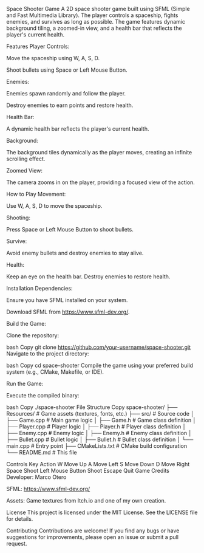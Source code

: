 Space Shooter Game
A 2D space shooter game built using SFML (Simple and Fast Multimedia Library). The player controls a spaceship, fights enemies, and survives as long as possible. The game features dynamic background tiling, a zoomed-in view, and a health bar that reflects the player's current health.

Features
Player Controls:

Move the spaceship using W, A, S, D.

Shoot bullets using Space or Left Mouse Button.

Enemies:

Enemies spawn randomly and follow the player.

Destroy enemies to earn points and restore health.

Health Bar:

A dynamic health bar reflects the player's current health.

Background:

The background tiles dynamically as the player moves, creating an infinite scrolling effect.

Zoomed View:

The camera zooms in on the player, providing a focused view of the action.

How to Play
Movement:

Use W, A, S, D to move the spaceship.

Shooting:

Press Space or Left Mouse Button to shoot bullets.

Survive:

Avoid enemy bullets and destroy enemies to stay alive.

Health:

Keep an eye on the health bar. Destroy enemies to restore health.

Installation
Dependencies:

Ensure you have SFML installed on your system.

Download SFML from https://www.sfml-dev.org/.

Build the Game:

Clone the repository:

bash
Copy
git clone https://github.com/your-username/space-shooter.git
Navigate to the project directory:

bash
Copy
cd space-shooter
Compile the game using your preferred build system (e.g., CMake, Makefile, or IDE).

Run the Game:

Execute the compiled binary:

bash
Copy
./space-shooter
File Structure
Copy
space-shooter/
├── Resources/              # Game assets (textures, fonts, etc.)
├── src/                    # Source code
│   ├── Game.cpp            # Main game logic
│   ├── Game.h              # Game class definition
│   ├── Player.cpp          # Player logic
│   ├── Player.h            # Player class definition
│   ├── Enemy.cpp           # Enemy logic
│   ├── Enemy.h             # Enemy class definition
│   ├── Bullet.cpp          # Bullet logic
│   ├── Bullet.h            # Bullet class definition
│   └── main.cpp            # Entry point
├── CMakeLists.txt          # CMake build configuration
└── README.md               # This file


Controls
Key	Action
W	Move Up
A	Move Left
S	Move Down
D	Move Right
Space	Shoot
Left Mouse Button	Shoot
Escape	Quit Game
Credits
Developer: Marco Otero

SFML: https://www.sfml-dev.org/

Assets: Game textures from Itch.io and one of my own creation.

License
This project is licensed under the MIT License. See the LICENSE file for details.

Contributing
Contributions are welcome! If you find any bugs or have suggestions for improvements, please open an issue or submit a pull request.
